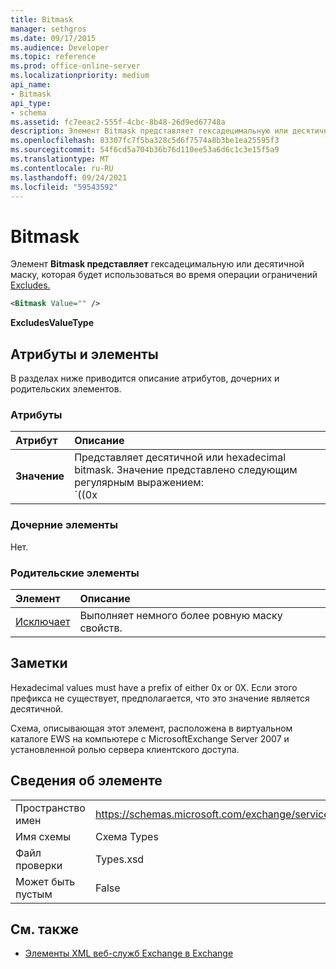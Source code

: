 ```yaml
---
title: Bitmask
manager: sethgros
ms.date: 09/17/2015
ms.audience: Developer
ms.topic: reference
ms.prod: office-online-server
ms.localizationpriority: medium
api_name:
- Bitmask
api_type:
- schema
ms.assetid: fc7eeac2-555f-4cbc-8b48-26d9ed67748a
description: Элемент Bitmask представляет гексадецимальную или десятичной маску, которая будет использоваться во время операции ограничений Excludes.
ms.openlocfilehash: 83307fc7f5ba328c5d6f7574a8b3be1ea25595f3
ms.sourcegitcommit: 54f6cd5a704b36b76d110ee53a6d6c1c3e15f5a9
ms.translationtype: MT
ms.contentlocale: ru-RU
ms.lasthandoff: 09/24/2021
ms.locfileid: "59543592"
---
```

# <a name="bitmask"></a>Bitmask

Элемент **Bitmask представляет** гексадецимальную или десятичной маску, которая будет использоваться во время операции ограничений [Excludes.](excludes.md) 
  
```xml
<Bitmask Value="" />
```

**ExcludesValueType**

## <a name="attributes-and-elements"></a>Атрибуты и элементы

В разделах ниже приводится описание атрибутов, дочерних и родительских элементов.
  
### <a name="attributes"></a>Атрибуты

|**Атрибут**|**Описание**|
|:-----|:-----|
|**Значение** | Представляет десятичной или hexadecimal bitmask. Значение представлено следующим регулярным выражением:<br/>`((0x|0X)[0-9A-Fa-f]*)|([0-9]*)`.<br/><br/>Ниже приводится пример гексадецимальных значений для этого атрибута:<br/>- 0x12AF<br/>- 0X334AE<br/><br/>Ниже приводится пример десятичных значений для этого атрибута:<br/>- 10<br/>- 255<br/>- 4562 |
   
### <a name="child-elements"></a>Дочерние элементы

Нет.
  
### <a name="parent-elements"></a>Родительские элементы

|**Элемент**|**Описание**|
|:-----|:-----|
|[Исключает](excludes.md) <br/> |Выполняет немного более ровную маску свойств.  <br/> |
   
## <a name="remarks"></a>Заметки

Hexadecimal values must have a prefix of either 0x or 0X. Если этого префикса не существует, предполагается, что это значение является десятичной.
  
Схема, описывающая этот элемент, расположена в виртуальном каталоге EWS на компьютере с MicrosoftExchange Server 2007 и установленной ролью сервера клиентского доступа.
  
## <a name="element-information"></a>Сведения об элементе

|||
|:-----|:-----|
|Пространство имен  <br/> |https://schemas.microsoft.com/exchange/services/2006/types  <br/> |
|Имя схемы  <br/> |Схема Types  <br/> |
|Файл проверки  <br/> |Types.xsd  <br/> |
|Может быть пустым  <br/> |False  <br/> |
   
## <a name="see-also"></a>См. также

- [Элементы XML веб-служб Exchange в Exchange](ews-xml-elements-in-exchange.md)

